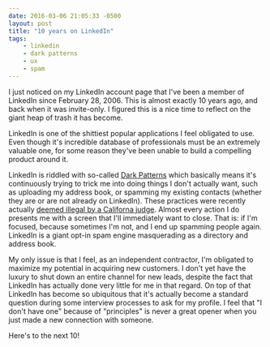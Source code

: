 ```yaml
---
date: 2016-03-06 21:05:33 -0500
layout: post
title: "10 years on LinkedIn"
tags:
    - linkedin
    - dark patterns
    - ux
    - spam
---
```


I just noticed on my LinkedIn account page that I've been a member of LinkedIn
since February 28, 2006. This is almost exactly 10 years ago, and back when it
was invite-only. I figured this is a nice time to reflect on the giant heap of
trash it has become.

LinkedIn is one of the shittiest popular applications I feel obligated to use.
Even though it's incredible database of professionals must be an extremely
valuable one, for some reason they've been unable to build a compelling product
around it.

LinkedIn is riddled with so-called [Dark Patterns][1] which basically means it's
continuously trying to trick me into doing things I don't actually want, such
as uploading my address book, or spamming my existing contacts (whether they
are or are not already on LinkedIn). These practices were recently actually
[deemed illegal by a Californa judge][2]. Almost every action I do presents me
with a screen that I'll immediately want to close. That is: if I'm focused,
because sometimes I'm not, and I end up spamming people again. LinkedIn is a giant
opt-in spam engine masquerading as a directory and address book.

My only issue is that I feel, as an independent contractor, I'm obligated to
maximize my potential in acquiring new customers. I don't yet have the luxury to
shut down an entire channel for new leads, despite the fact that LinkedIn has
actually done very little for me in that regard. On top of that LinkedIn has
become so ubiquitous that it's actually become a standard question during some
interview processes to ask for my profile. I feel that "I don't have one"
because of "principles" is never a great opener when you just made a new
connection with someone.

Here's to the next 10!

[1]: https://medium.com/@danrschlosser/linkedin-dark-patterns-3ae726fe1462
[2]: http://www.fastcodesign.com/3051906/fast-feed/after-lawsuit-settlement-linkedins-dishonest-design-is-now-a-13-million-problem
